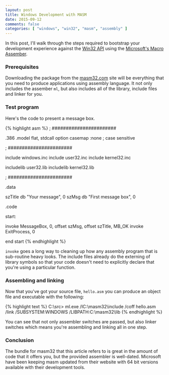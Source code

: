 ```yaml
---
layout: post
title: Windows Development with MASM
date: 2015-09-12
comments: false
categories: [ "windows", "win32", "masm", "assembly" ]
---
```


In this post, I'll walk through the steps required to bootstrap your development experience against the [Win32 API](https://msdn.microsoft.com/en-us/library/windows/desktop/ff818516%28v=vs.85%29.aspx) using the [Microsoft's Macro Assember](http://www.masm32.com/).

### Prerequisites

Downloading the package from the [masm32.com](http://www.masm32.com/) site will be everything that you need to produce applications using assembly language. It not only includes the assember `ml`, but also includes all of the library, include files and linker for you.

### Test program

Here's the code to present a message box.

{% highlight asm %}
; #######################

  .386
  .model flat, stdcall
  option casemap :none   ; case sensitive

; #######################

  include windows.inc
  include user32.inc
  include kernel32.inc

  includelib user32.lib
  includelib kernel32.lib

; #######################

.data

  szTitle  db "Your message", 0
  szMsg    db "First message box", 0

.code

start:

  invoke MessageBox, 0, offset szMsg, offset szTitle, MB_OK
  invoke ExitProcess, 0

end start
{% endhighlight %}

`invoke` goes a long way to cleaning up how any assembly program that is sub-routine heavy looks. The include files already do the externing of library symbols so that your code doesn't need to explicitly declare that you're using a particular function. 

### Assembling and linking

Now that you've got your source file, `hello.asm` you can produce an object file and executable with the following:

{% highlight text %}
C:\src> ml.exe /IC:\masm32\include /coff hello.asm /link /SUBSYSTEM:WINDOWS /LIBPATH:C:\masm32\lib
{% endhighlight %}

You can see that not only assembler switches are passed, but also linker switches which means you're assembling and linking all in one step.

### Conclusion

The bundle for masm32 that this article refers to is great in the amount of code that it offers you, but the provided assembler is well-dated. Microsoft have been keeping masm updated from their website with 64 bit versions available with their development tools.
